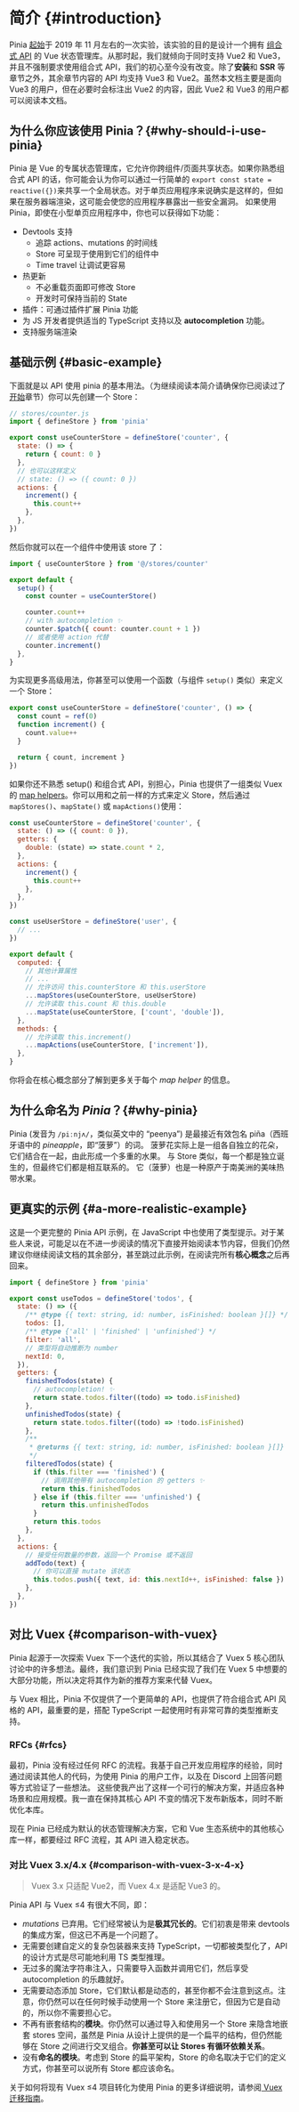 # 简介 {#introduction}

<VueSchoolLink
  href="https://vueschool.io/lessons/introduction-to-pinia"
  title="Get started with Pinia"
/>

Pinia [起始](https://github.com/vuejs/pinia/commit/06aeef54e2cad66696063c62829dac74e15fd19e)于 2019 年 11 月左右的一次实验，该实验的目的是设计一个拥有 [组合式 API](https://github.com/vuejs/composition-api) 的 Vue 状态管理库。从那时起，我们就倾向于同时支持 Vue2 和 Vue3，并且不强制要求使用组合式 API，我们的初心至今没有改变。除了**安装**和 **SSR** 等章节之外，其余章节内容的 API 均支持 Vue3 和 Vue2。虽然本文档主要是面向 Vue3 的用户，但在必要时会标注出 Vue2 的内容，因此 Vue2 和 Vue3 的用户都可以阅读本文档。

## 为什么你应该使用 Pinia？{#why-should-i-use-pinia}

Pinia 是 Vue 的专属状态管理库，它允许你跨组件/页面共享状态。如果你熟悉组合式 API 的话，你可能会认为你可以通过一行简单的 `export const state = reactive({})`来共享一个全局状态。对于单页应用程序来说确实是这样的，但如果在服务器端渲染，这可能会使您的应用程序暴露出一些安全漏洞。 如果使用 Pinia，即使在小型单页应用程序中，你也可以获得如下功能：

- Devtools 支持
  - 追踪 actions、mutations 的时间线
  - Store 可呈现于使用到它们的组件中
  - Time travel 让调试更容易
- 热更新
  - 不必重载页面即可修改 Store
  - 开发时可保持当前的 State
- 插件：可通过插件扩展 Pinia 功能
- 为 JS 开发者提供适当的 TypeScript 支持以及 **autocompletion** 功能。
- 支持服务端渲染

## 基础示例 {#basic-example}

下面就是以 API 使用 pinia 的基本用法。（为继续阅读本简介请确保你已阅读过了[开始](./getting-started.md)章节）你可以先创建一个 Store：

```js
// stores/counter.js
import { defineStore } from 'pinia'

export const useCounterStore = defineStore('counter', {
  state: () => {
    return { count: 0 }
  },
  // 也可以这样定义
  // state: () => ({ count: 0 })
  actions: {
    increment() {
      this.count++
    },
  },
})
```

然后你就可以在一个组件中使用该 store 了：

```js
import { useCounterStore } from '@/stores/counter'

export default {
  setup() {
    const counter = useCounterStore()

    counter.count++
    // with autocompletion ✨
    counter.$patch({ count: counter.count + 1 })
    // 或者使用 action 代替
    counter.increment()
  },
}
```

为实现更多高级用法，你甚至可以使用一个函数（与组件 `setup()` 类似）来定义一个 Store：

```js
export const useCounterStore = defineStore('counter', () => {
  const count = ref(0)
  function increment() {
    count.value++
  }

  return { count, increment }
})
```

如果你还不熟悉 setup() 和组合式 API，别担心，Pinia 也提供了一组类似 Vuex 的 [map helpers](https://vuex.vuejs.org/guide/state.html#the-mapstate-helper)。你可以用和之前一样的方式来定义 Store，然后通过 `mapStores()`、`mapState()` 或 `mapActions()`使用：

```js {22,24,28}
const useCounterStore = defineStore('counter', {
  state: () => ({ count: 0 }),
  getters: {
    double: (state) => state.count * 2,
  },
  actions: {
    increment() {
      this.count++
    },
  },
})

const useUserStore = defineStore('user', {
  // ...
})

export default {
  computed: {
    // 其他计算属性
    // ...
    // 允许访问 this.counterStore 和 this.userStore
    ...mapStores(useCounterStore, useUserStore)
    // 允许读取 this.count 和 this.double
    ...mapState(useCounterStore, ['count', 'double']),
  },
  methods: {
    // 允许读取 this.increment()
    ...mapActions(useCounterStore, ['increment']),
  },
}
```

你将会在核心概念部分了解到更多关于每个 _map helper_ 的信息。

## 为什么命名为 _Pinia_？{#why-pinia}

Pinia (发音为 `/piːnjʌ/`，类似英文中的 “peenya”) 是最接近有效包名 piña（西班牙语中的 _pineapple_，即“菠萝”）的词。 菠萝花实际上是一组各自独立的花朵，它们结合在一起，由此形成一个多重的水果。 与 Store 类似，每一个都是独立诞生的，但最终它们都是相互联系的。 它（菠萝）也是一种原产于南美洲的美味热带水果。

## 更真实的示例 {#a-more-realistic-example}

这是一个更完整的 Pinia API 示例，在 JavaScript 中也使用了类型提示。对于某些人来说，可能足以在不进一步阅读的情况下直接开始阅读本节内容，但我们仍然建议你继续阅读文档的其余部分，甚至跳过此示例，在阅读完所有**核心概念**之后再回来。

```js
import { defineStore } from 'pinia'

export const useTodos = defineStore('todos', {
  state: () => ({
    /** @type {{ text: string, id: number, isFinished: boolean }[]} */
    todos: [],
    /** @type {'all' | 'finished' | 'unfinished'} */
    filter: 'all',
    // 类型将自动推断为 number
    nextId: 0,
  }),
  getters: {
    finishedTodos(state) {
      // autocompletion! ✨
      return state.todos.filter((todo) => todo.isFinished)
    },
    unfinishedTodos(state) {
      return state.todos.filter((todo) => !todo.isFinished)
    },
    /**
     * @returns {{ text: string, id: number, isFinished: boolean }[]}
     */
    filteredTodos(state) {
      if (this.filter === 'finished') {
        // 调用其他带有 autocompletion 的 getters ✨
        return this.finishedTodos
      } else if (this.filter === 'unfinished') {
        return this.unfinishedTodos
      }
      return this.todos
    },
  },
  actions: {
    // 接受任何数量的参数，返回一个 Promise 或不返回
    addTodo(text) {
      // 你可以直接 mutate 该状态
      this.todos.push({ text, id: this.nextId++, isFinished: false })
    },
  },
})
```

## 对比 Vuex {#comparison-with-vuex}

Pinia 起源于一次探索 Vuex 下一个迭代的实验，所以其结合了 Vuex 5 核心团队讨论中的许多想法。最终，我们意识到 Pinia 已经实现了我们在 Vuex 5 中想要的大部分功能，所以决定将其作为新的推荐方案来代替 Vuex。

与 Vuex 相比，Pinia 不仅提供了一个更简单的 API，也提供了符合组合式 API 风格的 API，最重要的是，搭配 TypeScript 一起使用时有非常可靠的类型推断支持。

### RFCs {#rfcs}

最初，Pinia 没有经过任何 RFC 的流程。我基于自己开发应用程序的经验，同时通过阅读其他人的代码，为使用 Pinia 的用户工作，以及在 Discord 上回答问题等方式验证了一些想法。
这些使我产出了这样一个可行的解决方案，并适应各种场景和应用规模。我一直在保持其核心 API 不变的情况下发布新版本，同时不断优化本库。

现在 Pinia 已经成为默认的状态管理解决方案，它和 Vue 生态系统中的其他核心库一样，都要经过 RFC 流程，其 API 进入稳定状态。

### 对比 Vuex 3.x/4.x {#comparison-with-vuex-3-x-4-x}

> Vuex 3.x 只适配 Vue2，而 Vuex 4.x 是适配 Vue3 的。

Pinia API 与 Vuex ≤4 有很大不同，即：

- _mutations_ 已弃用。它们经常被认为是**极其冗长的**。它们初衷是带来 devtools 的集成方案，但这已不再是一个问题了。
- 无需要创建自定义的复杂包装器来支持 TypeScript，一切都被类型化了，API 的设计方式是尽可能地利用 TS 类型推理。
- 无过多的魔法字符串注入，只需要导入函数并调用它们，然后享受 autocompletion 的乐趣就好。
- 无需要动态添加 Store，它们默认都是动态的，甚至你都不会注意到这点。注意，你仍然可以在任何时候手动使用一个 Store 来注册它，但因为它是自动的，所以你不需要担心它。
- 不再有嵌套结构的**模块**。你仍然可以通过导入和使用另一个 Store 来隐含地嵌套 stores 空间，虽然是 Pinia 从设计上提供的是一个扁平的结构，但仍然能够在 Store 之间进行交叉组合。**你甚至可以让 Stores 有循环依赖关系**。
- 没有**命名的模块**。考虑到 Store 的扁平架构，Store 的命名取决于它们的定义方式，你甚至可以说所有 Store 都应该命名。

关于如何将现有 Vuex ≤4 项目转化为使用 Pinia 的更多详细说明，请参阅[ Vuex 迁移指南](./cookbook/migration-vuex.md)。
